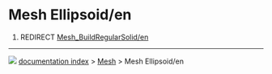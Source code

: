 # Mesh Ellipsoid/en
1.  REDIRECT [Mesh_BuildRegularSolid/en](Mesh_BuildRegularSolid/en.md)



---
![](images/Right_arrow.png) [documentation index](../README.md) > [Mesh](Mesh_Workbench.md) > Mesh Ellipsoid/en
